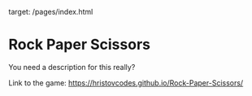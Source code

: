 target: /pages/index.html

# Rock Paper Scissors
 You need a description for this really?


Link to the game: https://hristovcodes.github.io/Rock-Paper-Scissors/

